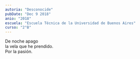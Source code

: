 ```yaml
---
autoria: "Desconocide"
pubDate: "Dec 9 2018"
anio: "2018"
escuela: "Escuela Técnica de la Universidad de Buenos Aires"
curso: "2°B"
---
```


De noche apago\
la vela que he prendido.\
Por la pasión.
